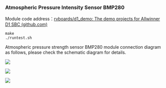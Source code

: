 ### Atmospheric Pressure Intensity Sensor BMP280

Module code address：[rvboards/d1_demo: The demo projects for Allwinner D1 SBC (github.com)](https://github.com/rvboards/d1_demo)

```
make
./runtest.sh
```

Atmospheric pressure strength sensor BMP280 module connection diagram as follows, please check the schematic diagram for details.

![](https://rvboards.org/rvboards/dasdu8syrbgvtzvhfj12f4d5/images_dir/1628589840/16.png)

![](https://rvboards.org/rvboards/dasdu8syrbgvtzvhfj12f4d5/images_dir/1628589886/17.png)

![](https://rvboards.org/rvboards/dasdu8syrbgvtzvhfj12f4d5/images_dir/1628589928/18.png)

